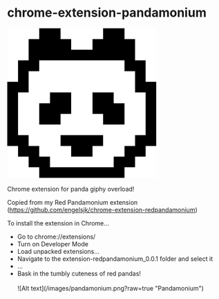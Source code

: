 # chrome-extension-pandamonium

<img src="/images/panda.png"/>

Chrome extension for panda giphy overload! 

Copied from my Red Pandamonium extension (https://github.com/engelsjk/chrome-extension-redpandamonium)

To install the extension in Chrome...
<ul>
<li>Go to chrome://extensions/</li>
<li>Turn on Developer Mode</li> 
<li>Load unpacked extensions...</li>
<li>Navigate to the extension-redpandamonium_0.0.1 folder and select it</li>
<li>...</li>
<li>Bask in the tumbly cuteness of red pandas!</li>
<br>
![Alt text](/images/pandamonium.png?raw=true "Pandamonium")
